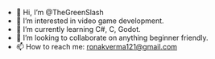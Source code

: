 - 👋 Hi, I’m @TheGreenSlash
- 👀 I’m interested in video game development.
- 🌱 I’m currently learning C#, C, Godot.
- 💞️ I’m looking to collaborate on anything beginner friendly.
- 📫 How to reach me: ronakverma121@gmail.com

<!---
TheGreenSlash/TheGreenSlash is a ✨ special ✨ repository because its `README.md` (this file) appears on your GitHub profile.
You can click the Preview link to take a look at your changes.
--->
